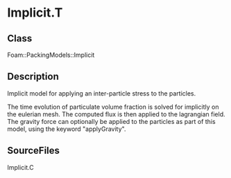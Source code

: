 # Implicit.T 
## Class
Foam::PackingModels::Implicit

## Description
Implicit model for applying an inter-particle stress to the particles.

The time evolution of particulate volume fraction is solved for implicitly
on the eulerian mesh. The computed flux is then applied to the lagrangian
field. The gravity force can optionally be applied to the particles as part
of this model, using the keyword "applyGravity".

## SourceFiles
Implicit.C

